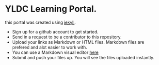 
YLDC Learning Portal.
=====================

this portal was created using [jekyll](https://jekyllrb.com/). 

 - Sign up for a github account to get started.  
 - Send in a request to be a contributor to this repository.  
 - Upload your links as Markdown or HTML files. Markdown files are prefered and alot easier to work with. 
 - You can use a Markdown visual editor [here](https://stackedit.io/)
 - Submit and push your files up. You will see the files uploaded instantly. 
